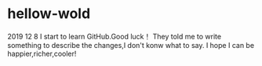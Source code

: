 # hellow-wold
2019 12 8 I start to learn GitHub.Good luck！
They told me to write something to describe the changes,I don't konw what to say.
I hope I can be happier,richer,cooler!
